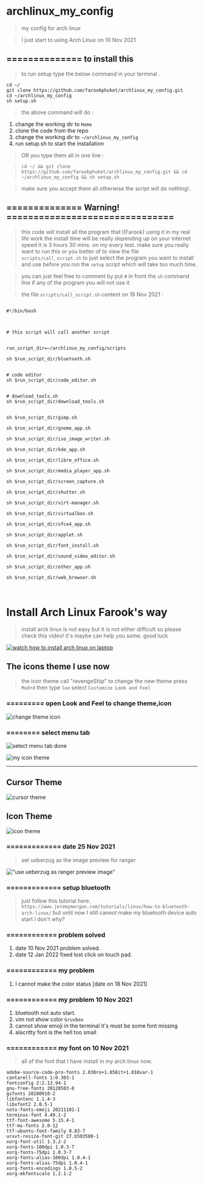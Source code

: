 # archlinux_my_config
> my config for arch linux



> I just start to using Arch Linux on 10 Nov 2021 



## ============== to install this  

> to run setup type the below command in your terminal .

```
cd ~/ 
git clone https://github.com/farookphuket/archlinux_my_config.git 
cd ~/archlinux_my_config 
sh setup.sh

```
> the above command will do :
1. change the working dir to `Home` 
2. clone the code from the repo 
3. change the working dir to `~/archlinux_my_config`
4. run setup.sh to start the installation 



> OR you type them all in one line : 

> `cd ~/ && git clone https://github.com/farookphuket/archlinux_my_config.git && cd ~/archlinux_my_config && sh setup.sh` 

> make sure you accept them all otherwise the script will do nothing!.




## ============== Warning! ===============================

> this code will install all the program that I(Farook) using it in my real life 
work the install time will be really depending up on your internet speed it is 
3 hours 30 mins. on my every test.
> make sure you really want to run this or you better of to view the file  
`scripts/call_script.sh` to just select the program you want to install and use 
before you run the `setup` script which will take too much time.

> you can just feel free to comment by put `#` in front the `sh` command line 
> if any of the program you will not use it

> the file `scripts/call_script.sh` content on 19 Nov 2021 :

```

#!/bin/bash



# this script will call another script 


run_script_dir=~/archlinux_my_config/scripts

sh $run_script_dir/bluetooth.sh


# code editor 
sh $run_script_dir/code_editor.sh 


# download_tools.sh 
sh $run_script_dir/download_tools.sh 


sh $run_script_dir/gimp.sh 

sh $run_script_dir/gnome_app.sh 

sh $run_script_dir/iso_image_writer.sh 

sh $run_script_dir/kde_app.sh 

sh $run_script_dir/libre_office.sh 

sh $run_script_dir/media_player_app.sh 

sh $run_script_dir/screen_capture.sh

sh $run_script_dir/shutter.sh 

sh $run_script_dir/virt-manager.sh 

sh $run_script_dir/virtualbox.sh 

sh $run_script_dir/xfce4_app.sh 

sh $run_script_dir/applet.sh

sh $run_script_dir/font_install.sh

sh $run_script_dir/sound_video_editor.sh

sh $run_script_dir/other_app.sh

sh $run_script_dir/web_browser.sh



```






# Install Arch Linux Farook's way
> install arck linux is not easy but it is not either difficult so please 
> check this video! it's maybe can help you some.
> good luck


[![watch how to install arch linux on laptop](http://img.youtube.com/vi/yD3ub-qQGZY/0.jpg)](http://www.youtube.com/watch?v=yD3ub-qQGZY "")



## The icons theme I use now

> the icon theme call "revengeShip" 
> to change the new theme press `Mod+d` then type `loo` select 
`Customize Look and Feel`



[look_done]:https://i.ibb.co/xmvpvL1/look-done.png
[select_menu]:https://i.ibb.co/5B9mkV8/Select-menu-look.png

### ========= open Look and Feel to change theme,icon

![change theme icon][select_menu]



### ======== select menu tab

![select menu tab done][look_done]







[regen_blue]:https://i.ibb.co/sRnBBTS/2021-04-28-icons.png

![my icon theme][regen_blue]


---

[cursor_theme]:https://i.ibb.co/J581Fxb/Cursor-themes.png

[icon_theme]:https://i.ibb.co/zGRGnJm/Cursor-themes-1.png


## Cursor Theme


![cursor theme][cursor_theme]




## Icon Theme

![icon theme][icon_theme]





### ============= date 25 Nov 2021 

> set ueberzug as the image preview for ranger






[ranger_ueberzug]:https://i.ibb.co/8Mnfb6m/ranger.png

!["use ueberzug as ranger preview image"][ranger_ueberzug]






### ============= setup bluetooth 
> just follow this tutorial here.
> `https://www.jeremymorgan.com/tutorials/linux/how-to-bluetooth-arch-linux/` 
> but until now I still cannot make my bluetooth device auto start I don't why?




### ============ problem solved

1. date 10 Nov 2021 problem solved.
2. date 12 Jan 2022 fixed lost click on touch pad.



### ============ my problem 

1. I cannot make the color status [date on 18 Nov 2021]





### ============ my problem 10 Nov 2021 

1. bluetooth not auto start.
2. vim not show color `Gruvbox`
3. cannot show emoji in the terminal it's must be some font missing 
4. alacritty font is the hell too small 



### ============ my font on 10 Nov 2021 
> all of the font that I have install in my arch linux now.

```
adobe-source-code-pro-fonts 2.038ro+1.058it+1.018var-1
cantarell-fonts 1:0.303-1
fontconfig 2:2.13.94-1
gnu-free-fonts 20120503-8
gsfonts 20200910-2
libfontenc 1.1.4-3
libxfont2 2.0.5-1
noto-fonts-emoji 20211101-1
terminus-font 4.49.1-2
ttf-font-awesome 5.15.4-1
ttf-ms-fonts 2.0-12
ttf-ubuntu-font-family 0.83-7
urxvt-resize-font-git 27.b593580-1
xorg-font-util 1.3.2-2
xorg-fonts-100dpi 1.0.3-7
xorg-fonts-75dpi 1.0.3-7
xorg-fonts-alias-100dpi 1.0.4-1
xorg-fonts-alias-75dpi 1.0.4-1
xorg-fonts-encodings 1.0.5-2
xorg-mkfontscale 1.2.1-2


```





